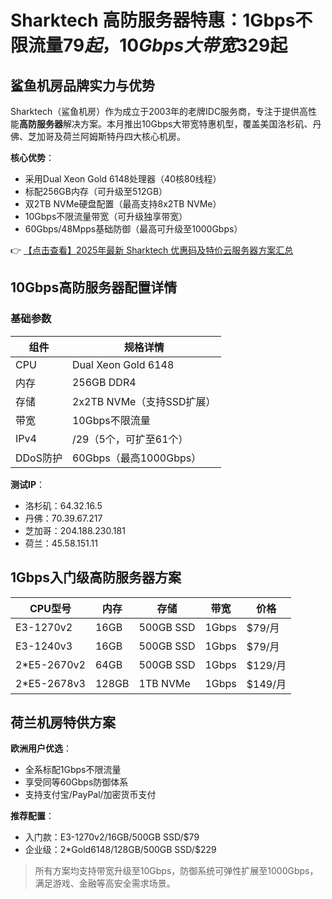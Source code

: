 # Sharktech 高防服务器特惠：1Gbps不限流量$79起，10Gbps大带宽$329起

## 鲨鱼机房品牌实力与优势

Sharktech（鲨鱼机房）作为成立于2003年的老牌IDC服务商，专注于提供高性能**高防服务器**解决方案。本月推出10Gbps大带宽特惠机型，覆盖美国洛杉矶、丹佛、芝加哥及荷兰阿姆斯特丹四大核心机房。

**核心优势**：
- 采用Dual Xeon Gold 6148处理器（40核80线程）
- 标配256GB内存（可升级至512GB）
- 双2TB NVMe硬盘配置（最高支持8x2TB NVMe）
- 10Gbps不限流量带宽（可升级独享带宽）
- 60Gbps/48Mpps基础防御（最高可升级至1000Gbps）

👉 [【点击查看】2025年最新 Sharktech 优惠码及特价云服务器方案汇总](https://bit.ly/Sharktech)

## 10Gbps高防服务器配置详情

### 基础参数
| 组件        | 规格详情                     |
|-------------|----------------------------|
| CPU         | Dual Xeon Gold 6148        |
| 内存        | 256GB DDR4                 |
| 存储        | 2x2TB NVMe（支持SSD扩展）  |
| 带宽        | 10Gbps不限流量             |
| IPv4        | /29（5个，可扩至61个）     |
| DDoS防护    | 60Gbps（最高1000Gbps）     |

**测试IP**：
- 洛杉矶：64.32.16.5
- 丹佛：70.39.67.217
- 芝加哥：204.188.230.181
- 荷兰：45.58.151.11

## 1Gbps入门级高防服务器方案

| CPU型号         | 内存   | 存储      | 带宽    | 价格     |
|----------------|--------|----------|--------|---------|
| E3-1270v2      | 16GB   | 500GB SSD | 1Gbps  | $79/月  |
| E3-1240v3      | 16GB   | 500GB SSD | 1Gbps  | $79/月  |
| 2*E5-2670v2    | 64GB   | 500GB SSD | 1Gbps  | $129/月 |
| 2*E5-2678v3    | 128GB  | 1TB NVMe | 1Gbps  | $149/月 |

## 荷兰机房特供方案

**欧洲用户优选**：
- 全系标配1Gbps不限流量
- 享受同等60Gbps防御体系
- 支持支付宝/PayPal/加密货币支付

**推荐配置**：
- 入门款：E3-1270v2/16GB/500GB SSD/$79
- 企业级：2*Gold6148/128GB/500GB SSD/$229

> 所有方案均支持带宽升级至10Gbps，防御系统可弹性扩展至1000Gbps，满足游戏、金融等高安全需求场景。